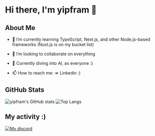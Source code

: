 # Hi there, I'm yipfram 👋

## About Me

- 🌱 I’m currently learning TypeScript, Next.js, and other Node.js-based frameworks (Nuxt.js is on my bucket list)
- 👯 I’m looking to collaborate on everything
- 🚀 Currently diving into AI, as everyone :)

- 📫 How to reach me: => Linkedin :)

## GitHub Stats
![yipfram's GitHub stats](https://own-github-readme-stats-six.vercel.app/api?username=yipfram)
![Top Langs](https://own-github-readme-stats-six.vercel.app/api/top-langs/?username=yipfram&layout=compact)

## My activity :)
[![My discord](https://lanyard.cnrad.dev/api/277127628308217856?hideProfile=true)](https://www.youtube.com/watch?v=xvFZjo5PgG0&pp=ygUJcmljayByb2xs)
